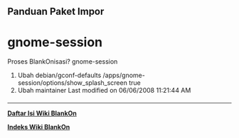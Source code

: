 ## Panduan Paket Impor
# gnome-session
Proses BlankOnisasi? gnome-session
   1. Ubah debian/gconf-defaults
/apps/gnome-session/options/show_splash_screen true
   1. Ubah maintainer
Last modified on 06/06/2008 11:21:44 AM
#### 
    
 
 
 
 
 
---
[**Daftar Isi Wiki BlankOn**](/DaftarIsi/README.md)
 
[**Indeks Wiki BlankOn**](/Indeks.md)
